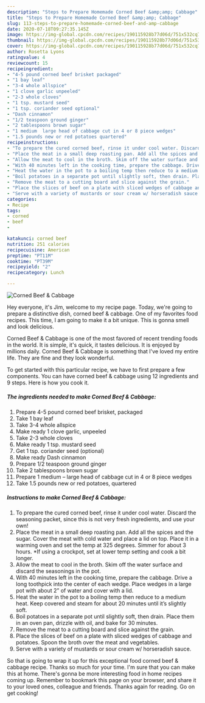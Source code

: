 ```yaml
---
description: "Steps to Prepare Homemade Corned Beef &amp;amp; Cabbage"
title: "Steps to Prepare Homemade Corned Beef &amp;amp; Cabbage"
slug: 113-steps-to-prepare-homemade-corned-beef-and-amp-cabbage
date: 2020-07-18T09:27:35.145Z
image: https://img-global.cpcdn.com/recipes/190115928b77d06d/751x532cq70/corned-beef-cabbage-recipe-main-photo.jpg
thumbnail: https://img-global.cpcdn.com/recipes/190115928b77d06d/751x532cq70/corned-beef-cabbage-recipe-main-photo.jpg
cover: https://img-global.cpcdn.com/recipes/190115928b77d06d/751x532cq70/corned-beef-cabbage-recipe-main-photo.jpg
author: Rosetta Lyons
ratingvalue: 4
reviewcount: 15
recipeingredient:
- "4-5 pound corned beef brisket packaged"
- "1 bay leaf"
- "3-4 whole allspice"
- "1 clove garlic unpeeled"
- "2-3 whole cloves"
- "1 tsp. mustard seed"
- "1 tsp. coriander seed optional"
- "Dash cinnamon"
- "1/2 teaspoon ground ginger"
- "2 tablespoons brown sugar"
- "1 medium  large head of cabbage cut in 4 or 8 piece wedges"
- "1.5 pounds new or red potatoes quartered"
recipeinstructions:
- "To prepare the cured corned beef, rinse it under cool water. Discard the seasoning packet, since this is not very fresh ingredients, and use your own!"
- "Place the meat in a small deep roasting pan. Add all the spices and the sugar. Cover the meat with cold water and place a lid on top. Place it in a warming oven and set the temp at 325 degrees. Simmer for about 3 hours. *If using a crockpot, set at lower temp setting and cook a bit longer."
- "Allow the meat to cool in the broth. Skim off the water surface and discard the seasonings in the pot."
- "With 40 minutes left in the cooking time, prepare the cabbage. Drive a long toothpick into the center of each wedge. Place wedges in a large pot with about 2” of water and cover with a lid."
- "Heat the water in the pot to a boiling temp then reduce to a medium heat. Keep covered and steam for about 20 minutes until it’s slightly soft."
- "Boil potatoes in a separate pot until slightly soft, then drain. Place them in an oven pan, drizzle with oil, and bake for 30 minutes."
- "Remove the meat to a cutting board and slice against the grain."
- "Place the slices of beef on a plate with sliced wedges of cabbage and potatoes. Spoon the broth over the meat and vegetables."
- "Serve with a variety of mustards or sour cream w/ horseradish sauce."
categories:
- Recipe
tags:
- corned
- beef
- 

katakunci: corned beef  
nutrition: 251 calories
recipecuisine: American
preptime: "PT11M"
cooktime: "PT39M"
recipeyield: "2"
recipecategory: Lunch

---
```



![Corned Beef &amp; Cabbage](https://img-global.cpcdn.com/recipes/190115928b77d06d/751x532cq70/corned-beef-cabbage-recipe-main-photo.jpg)

Hey everyone, it's Jim, welcome to my recipe page. Today, we're going to prepare a distinctive dish, corned beef &amp; cabbage. One of my favorites food recipes. This time, I am going to make it a bit unique. This is gonna smell and look delicious.



Corned Beef &amp; Cabbage is one of the most favored of recent trending foods in the world. It is simple, it's quick, it tastes delicious. It is enjoyed by millions daily. Corned Beef &amp; Cabbage is something that I've loved my entire life. They are fine and they look wonderful.


To get started with this particular recipe, we have to first prepare a few components. You can have corned beef &amp; cabbage using 12 ingredients and 9 steps. Here is how you cook it.

<!--inarticleads1-->

##### The ingredients needed to make Corned Beef &amp; Cabbage:

1. Prepare 4-5 pound corned beef brisket, packaged
1. Take 1 bay leaf
1. Take 3-4 whole allspice
1. Make ready 1 clove garlic, unpeeled
1. Take 2-3 whole cloves
1. Make ready 1 tsp. mustard seed
1. Get 1 tsp. coriander seed (optional)
1. Make ready Dash cinnamon
1. Prepare 1/2 teaspoon ground ginger
1. Take 2 tablespoons brown sugar
1. Prepare 1 medium – large head of cabbage cut in 4 or 8 piece wedges
1. Take 1.5 pounds new or red potatoes, quartered




<!--inarticleads2-->

##### Instructions to make Corned Beef &amp; Cabbage:

1. To prepare the cured corned beef, rinse it under cool water. Discard the seasoning packet, since this is not very fresh ingredients, and use your own!
1. Place the meat in a small deep roasting pan. Add all the spices and the sugar. Cover the meat with cold water and place a lid on top. Place it in a warming oven and set the temp at 325 degrees. Simmer for about 3 hours. *If using a crockpot, set at lower temp setting and cook a bit longer.
1. Allow the meat to cool in the broth. Skim off the water surface and discard the seasonings in the pot.
1. With 40 minutes left in the cooking time, prepare the cabbage. Drive a long toothpick into the center of each wedge. Place wedges in a large pot with about 2” of water and cover with a lid.
1. Heat the water in the pot to a boiling temp then reduce to a medium heat. Keep covered and steam for about 20 minutes until it’s slightly soft.
1. Boil potatoes in a separate pot until slightly soft, then drain. Place them in an oven pan, drizzle with oil, and bake for 30 minutes.
1. Remove the meat to a cutting board and slice against the grain.
1. Place the slices of beef on a plate with sliced wedges of cabbage and potatoes. Spoon the broth over the meat and vegetables.
1. Serve with a variety of mustards or sour cream w/ horseradish sauce.




So that is going to wrap it up for this exceptional food corned beef &amp; cabbage recipe. Thanks so much for your time. I'm sure that you can make this at home. There's gonna be more interesting food in home recipes coming up. Remember to bookmark this page on your browser, and share it to your loved ones, colleague and friends. Thanks again for reading. Go on get cooking!
